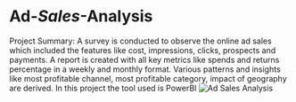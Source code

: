 # Ad-_Sales_-Analysis
Project Summary:
A survey is conducted to observe the online ad sales which included the features like cost, impressions, clicks, prospects and payments.
A report is created with all key metrics like spends and returns percentage in a weekly and monthly format.
Various patterns and insights like most profitable channel, most profitable category, impact of geography are derived.
In this project the tool used is PowerBI
![Ad Sales Analysis](https://github.com/user-attachments/assets/28616a0f-dadb-440e-aea0-142968dcba00)

